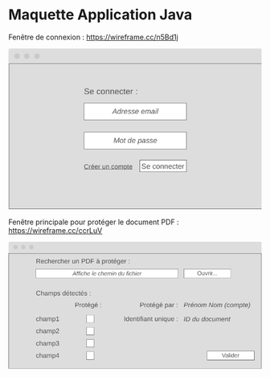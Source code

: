 # Maquette Application Java

Fenêtre de connexion : https://wireframe.cc/n5Bd1j

![image-20210315115934831](.\img\image-20210315120149261.png)



Fenêtre principale pour protéger le document PDF : https://wireframe.cc/ccrLuV

![image-20210315120342384](.\img\image-20210315120342384.png)

